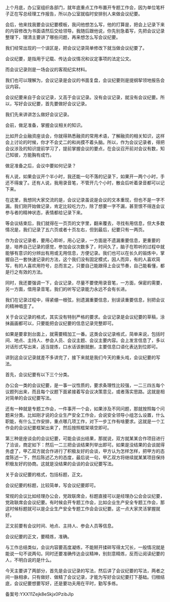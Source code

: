 上个月底，办公室组织各部门，就年底重点工作布置开专题工作会，因为单位笔杆子正在写总经理工作报告，所以办公室就临时安排别人来做会议纪要。

会后，他来找我要会议纪要模板，我问他想怎么写，他的打算是，把会上记录下来的内容修改为书面语然后交给领导。我随后跟他说，你先别急着写，先把会议记录整理下，理清主要讲了哪些问题，再来想怎么写会议纪要。

我们经常出现的一个误区是，把会议记录简单修改下就当做会议纪要了。

会议纪要，是指用于记载、传达会议情况和议定事项的法定公文。

而会议记录则是一场会议的客观纪实材料。

我们也可以理解为，会议记录是会议的书面复盘，会议纪要则是提纲挈领地报告会议内容。

会议纪要来自于会议记录，又高于会议记录。没有会议记录，就没有会议纪要。所以，写好会议纪要，首先要做好会议记录。

我们先来讲讲怎么做好会议记录。

会前，做足准备，掌握会议相关的知识。

比如开企业融资座谈会，你就得熟悉融资的常用术语，了解融资的相关知识，这样会上讨论的时候，你才不会丈二的和尚摸不着头脑。所以，作为会议记录者，得把会议涉及的知识提前学习了，提前掌握会议的要点，在会议召开前对会议有数，知己知彼，方能胸有成竹。

做足准备之后，会议中要如何记录？

有人说，如果会议开个半小时，我还能一句不落的记录下，如果开一两个小时，手还不得废了。还有人说，我用录音笔，不管开几个小时，散会后听着录音都可以记下来。

在这里，我想同大家交流的是，会议记录虽说是会议的文本重现，但也不是一字不漏。我们刚开始做记录，肯定比较吃力力，除了想要一字不漏，甚至恨不得连会议参与者的精神状态，表情都给记录下来。

等会议结束后，我们就得在一页页的文字里，翻来覆去，寻找有用信息，但大多数情况是，我们记录了五六页或者十页左右，但到最后，纪要只有一两页。

作为会议记录者，要用心聆听，用心记录，一方面是不遗漏重要信息，更重要的是，培养自己记录的感觉，参加会议次数多了，时间久了，脑子在聆听的过程中就能够有意识的分辨出有用或无用信息，方便记录。我们也可以在长久的锻炼中，掌握自己一套快速记录的方法，这个我们没有固定模式，因人而异，有的人喜欢简写，有的人喜欢用符号，总而言之，只要自己能跟得上会议节奏，自己能看懂，都是行之有效的方法。

同时，我还要强调一下，会议记录，尽量不要使用录音笔，一方面，保密的需要，另一方面，借用录音笔，我们的听写记录能力永远不会有长进。

我们在记录过程中，得紧绷一根弦，别遗漏重要信息，别误读重要信息，别把会议的精神唱歪了。

关于会议记录的格式，其实没有特别严格的要求。会议记录是会议纪要的草稿，涂抹画画都可以，只要能把会议纪要的信息记录完整即可。

如果是要拿到台面上，就需要精加工一番。这类会议记录格式，简单来说，包括时间、地点、主持人、参会人员、会议主题、会议主要内容。会上发言信息了，多以对话形式写出来，适当提炼，口水话该删就删，主要信息口语化表达到位即可。

讲到这会议记录就差不多讲完了，接下来就是我们今天的重头戏，会议纪要的写法。

首先，会议纪要有以下三个分类。

办公会一类的会议纪要，是一事一议性质的，要求条理性比较强，一二三四五每个议题列出来，而且每个议题下面紧接着写会议决策意见，或者落实思路。这就是相对简单的会议纪要写法。

还有一种就是专题工作会，一件事开一个会，如果涉及不同问题，那就按照每个问题来分类。比如刚才说的企业生产安全工作会，会说安全领导小组怎么设置，什么职能，有什么工作安排，重点哪几项工作，对下一步工作有啥要求。这就是一个工作会的会议纪要框架出来了，然后按照框架填空即可。

第三种是座谈会的会议纪要，可能会谈出结果，那就说，双方就某某合作项目进行了洽谈，商定如下：然后一二三把会谈结果列举出即可。如果是没结果的会谈就得务虚了，甲乙双方就合作进行了积极友好的会谈，甲方认为怎样怎样，把甲方的态度陈述一下，然后陈述乙方的态度，最后说一句，甲乙双方将继续就某某项目保持积极友好的协商。这就是没结果的会谈的会议纪要写法。

关于会议纪要的格式，包括标题，正文。

会议纪要的标题，比较简单，写会议纪要即可。

常规的会议比如经理办公会，党政联席会，标题直接可以是经理办公会会议纪要，党政联席会会议纪要。有时候会开专题工作会，比如企业生产安全专题工作会，那这时候标题就可以是企业生产安全专题工作会会议纪要。这一点大家灵活掌握就好。

正文前要有会议时间、地点、主持人、参会人员等信息。

会议纪要的正文，要精炼，准确。

与工作总结类似，会议内容要高度凝练，不能掰开揉碎写得太冗长，一般情况就是能说一句不说两句。同时还要准确传达会议精神，别刻意精炼，反而让阅读纪要的人，不明白说的是什么。

今天主要讲了两部分，首先是会议记录的写法，然后讲了会议纪要的写法，两者之间一脉相承，只有做好、做精了会议记录，才能为写好会议纪要打下基础。归根结底，会议纪要想要写好，还是要功夫用在平时，勤写多练。

备案号:YXX11Zejk8eSkjx0PzibJlp